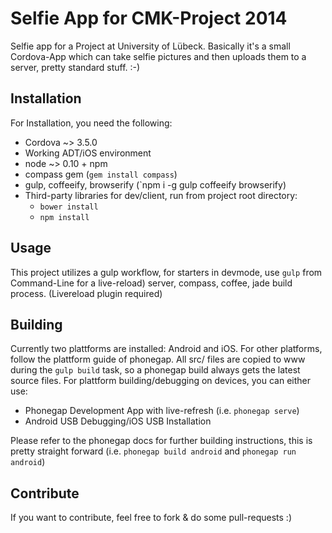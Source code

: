 Selfie App for CMK-Project 2014
=====

Selfie app for a Project at University of Lübeck. Basically it's a small Cordova-App which can take selfie pictures and then uploads them to a server, pretty standard stuff. :-)


Installation
-----

For Installation, you need the following:
  * Cordova ~> 3.5.0
  * Working ADT/iOS environment
  * node ~> 0.10 + npm
  * compass gem (`gem install compass`)
  * gulp, coffeeify, browserify (`npm i -g gulp coffeeify browserify)
  * Third-party libraries for dev/client, run from project root directory:
    * `bower install`
    * `npm install`

Usage
-----
This project utilizes a gulp workflow, for starters in devmode, use `gulp` from Command-Line for a live-reload) server, compass, coffee, jade build process. (Livereload plugin required)


Building
-----

Currently two plattforms are installed: Android and iOS. For other platforms, follow the plattform guide of phonegap.
All src/ files are copied to www during the `gulp build` task, so a phonegap build always gets the latest source files. For plattform building/debugging on devices, you can either use:
  * Phonegap Development App with live-refresh (i.e. `phonegap serve`)
  * Android USB Debugging/iOS USB Installation

Please refer to the phonegap docs for further building instructions, this is pretty straight forward (i.e. `phonegap build android` and `phonegap run android`)

Contribute
----

If you want to contribute, feel free to fork & do some pull-requests :)

